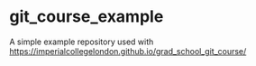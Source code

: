 # git_course_example
A simple example repository used with https://imperialcollegelondon.github.io/grad_school_git_course/
